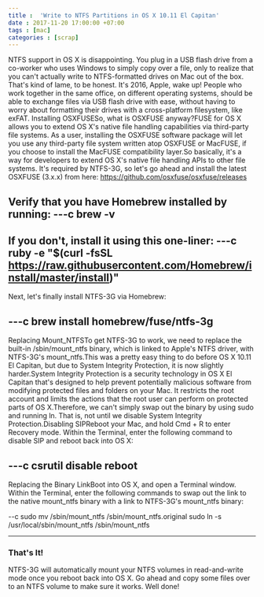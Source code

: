 ```yaml
---
title :  'Write to NTFS Partitions in OS X 10.11 El Capitan'
date : 2017-11-20 17:00:00 +07:00
tags : [mac]
categories : [scrap]
---
```


NTFS support in OS X is disappointing. 
You plug in a USB flash drive from a co-worker who uses Windows to simply copy over a file, only to realize that you can't actually write to NTFS-formatted drives on Mac out of the box.
That's kind of lame, to be honest. It's 2016, Apple, wake up! People who work together in the same office, on different operating systems, should be able to exchange files via USB flash drive with ease, without having to worry about formatting their drives with a cross-platform filesystem, like exFAT.
Installing OSXFUSESo, what is OSXFUSE anyway?FUSE for OS X allows you to extend OS X's native file handling capabilities via third-party file systems. As a user, installing the OSXFUSE software package will let you use any third-party file system written atop OSXFUSE or MacFUSE, if you choose to install the MacFUSE compatibility layer.So basically, it's a way for developers to extend OS X's native file handling APIs to other file systems. It's required by NTFS-3G, so let's go ahead and install the latest OSXFUSE (3.x.x) from here: https://github.com/osxfuse/osxfuse/releases

Verify that you have Homebrew installed by running:
---c
brew -v
---
If you don't, install it using this one-liner:
---c
ruby -e "$(curl -fsSL https://raw.githubusercontent.com/Homebrew/install/master/install)"
---


Next, let's finally install NTFS-3G via Homebrew:

---c
brew install homebrew/fuse/ntfs-3g
---

Replacing Mount_NTFSTo get NTFS-3G to work, we need to replace the built-in /sbin/mount_ntfs binary, which is linked to Apple's NTFS driver, with NTFS-3G's mount_ntfs.This was a pretty easy thing to do before OS X 10.11 El Capitan, but due to System Integrity Protection, it is now slightly harder.System Integrity Protection is a security technology in OS X El Capitan that's designed to help prevent potentially malicious software from modifying protected files and folders on your Mac. It restricts the root account and limits the actions that the root user can perform on protected parts of OS X.Therefore, we can't simply swap out the binary by using sudo and running ln. That is, not until we disable System Integrity Protection.Disabling SIPReboot your Mac, and hold Cmd + R to enter Recovery mode. Within the Terminal, enter the following command to disable SIP and reboot back into OS X:

---c
csrutil disable
reboot
---

Replacing the Binary LinkBoot into OS X, and open a Terminal window. Within the Terminal, enter the following commands to swap out the link to the native mount_ntfs binary with a link to NTFS-3G's mount_ntfs binary:


--c
sudo mv /sbin/mount_ntfs /sbin/mount_ntfs.original
sudo ln -s /usr/local/sbin/mount_ntfs /sbin/mount_ntfs

---

### That's It!
NTFS-3G will automatically mount your NTFS volumes in read-and-write mode once you reboot back into OS X. Go ahead and copy some files over to an NTFS volume to make sure it works. Well done!


